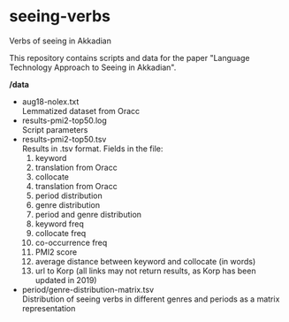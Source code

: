 # seeing-verbs
Verbs of seeing in Akkadian

This repository contains scripts and data for the paper "Language Technology Approach to Seeing in Akkadian".

**/data**  
+ aug18-nolex.txt  
   Lemmatized dataset from Oracc  
+ results-pmi2-top50.log  
   Script parameters  
+ results-pmi2-top50.tsv  
   Results in .tsv format. Fields in the file:  
   1. keyword  
   2. translation from Oracc
   3. collocate
   4. translation from Oracc  
   5. period distribution
   6. genre distribution
   7. period and genre distribution
   8. keyword freq
   9. collocate freq
   10. co-occurrence freq
   11. PMI2 score
   12. average distance between keyword and collocate (in words)
   13. url to Korp (all links may not return results, as Korp has been updated in 2019)
+ period/genre-distribution-matrix.tsv  
   Distribution of seeing verbs in different genres and periods as a matrix representation
